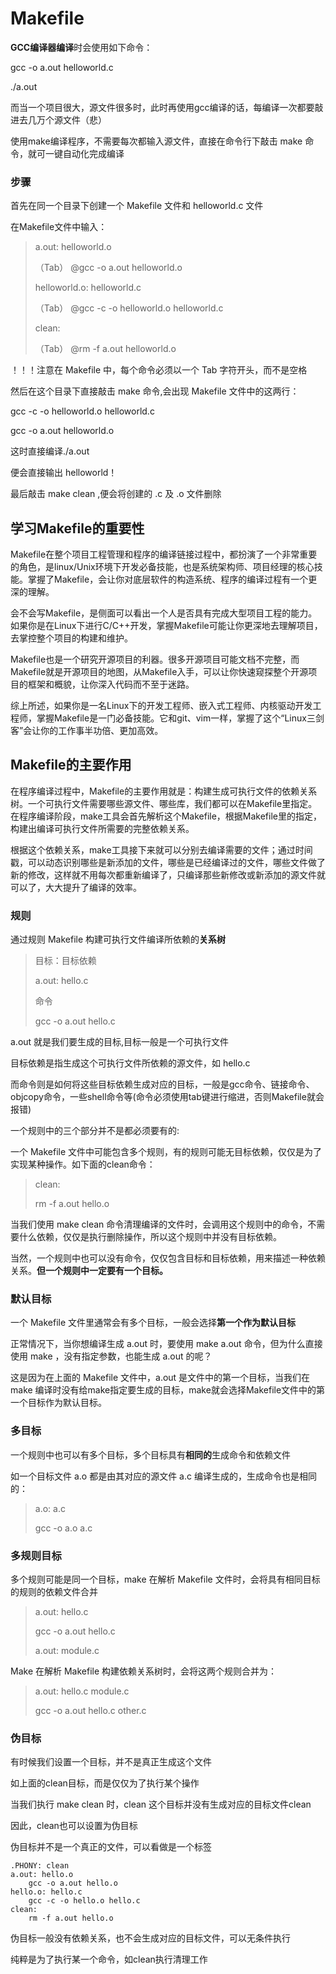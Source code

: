 # Makefile
**GCC编译器编译**时会使用如下命令：

gcc -o a.out helloworld.c

./a.out

而当一个项目很大，源文件很多时，此时再使用gcc编译的话，每编译一次都要敲进去几万个源文件（悲）

使用make编译程序，不需要每次都输入源文件，直接在命令行下敲击 make 命令，就可一键自动化完成编译
### 步骤
首先在同一个目录下创建一个 Makefile 文件和 helloworld.c 文件

在Makefile文件中输入：

>a.out: helloworld.o
>
>（Tab） @gcc -o a.out helloworld.o
>
>helloworld.o: helloworld.c
>
>（Tab） @gcc -c -o helloworld.o helloworld.c
>
>clean:
>
>（Tab） @rm -f a.out helloworld.o

！！！注意在 Makefile 中，每个命令必须以一个 Tab 字符开头，而不是空格

然后在这个目录下直接敲击 make 命令,会出现 Makefile 文件中的这两行：

gcc -c -o helloworld.o helloworld.c

gcc -o a.out helloworld.o

这时直接编译./a.out

便会直接输出 helloworld！

最后敲击 make clean ,便会将创建的 .c 及 .o 文件删除
## 学习Makefile的重要性
Makefile在整个项目工程管理和程序的编译链接过程中，都扮演了一个非常重要的角色，是linux/Unix环境下开发必备技能，也是系统架构师、项目经理的核心技能。掌握了Makefile，会让你对底层软件的构造系统、程序的编译过程有一个更深的理解。

会不会写Makefile，是侧面可以看出一个人是否具有完成大型项目工程的能力。如果你是在Linux下进行C/C++开发，掌握Makefile可能让你更深地去理解项目，去掌控整个项目的构建和维护。

Makefile也是一个研究开源项目的利器。很多开源项目可能文档不完整，而Makefile就是开源项目的地图，从Makefile入手，可以让你快速窥探整个开源项目的框架和概貌，让你深入代码而不至于迷路。

综上所述，如果你是一名Linux下的开发工程师、嵌入式工程师、内核驱动开发工程师，掌握Makefile是一门必备技能。它和git、vim一样，掌握了这个“Linux三剑客”会让你的工作事半功倍、更加高效。

## Makefile的主要作用

在程序编译过程中，Makefile的主要作用就是：构建生成可执行文件的依赖关系树。一个可执行文件需要哪些源文件、哪些库，我们都可以在Makefile里指定。在程序编译阶段，make工具会首先解析这个Makefile，根据Makefile里的指定，构建出编译可执行文件所需要的完整依赖关系。

根据这个依赖关系，make工具接下来就可以分别去编译需要的文件；通过时间戳，可以动态识别哪些是新添加的文件，哪些是已经编译过的文件，哪些文件做了新的修改，这样就不用每次都重新编译了，只编译那些新修改或新添加的源文件就可以了，大大提升了编译的效率。

### 规则
通过规则 Makefile 构建可执行文件编译所依赖的**关系树**

>目标：目标依赖
>
>a.out: hello.c
>
>命令
>
>gcc -o a.out hello.c

a.out 就是我们要生成的目标,目标一般是一个可执行文件

目标依赖是指生成这个可执行文件所依赖的源文件，如 hello.c

而命令则是如何将这些目标依赖生成对应的目标，一般是gcc命令、链接命令、objcopy命令，一些shell命令等(命令必须使用tab键进行缩进，否则Makefile就会报错)

一个规则中的三个部分并不是都必须要有的:

一个 Makefile 文件中可能包含多个规则，有的规则可能无目标依赖，仅仅是为了实现某种操作。如下面的clean命令：
>clean:
>
>rm -f a.out hello.o

当我们使用 make clean 命令清理编译的文件时，会调用这个规则中的命令，不需要什么依赖，仅仅是执行删除操作，所以这个规则中并没有目标依赖。

当然，一个规则中也可以没有命令，仅仅包含目标和目标依赖，用来描述一种依赖关系。**但一个规则中一定要有一个目标。**

### 默认目标

一个 Makefile 文件里通常会有多个目标，一般会选择**第一个作为默认目标**

正常情况下，当你想编译生成 a.out 时，要使用 make a.out 命令，但为什么直接使用 make ，没有指定参数，也能生成 a.out 的呢？

这是因为在上面的 Makefile 文件中，a.out 是文件中的第一个目标，当我们在 make 编译时没有给make指定要生成的目标，make就会选择Makefile文件中的第一个目标作为默认目标。
### 多目标

一个规则中也可以有多个目标，多个目标具有**相同的**生成命令和依赖文件

如一个目标文件 a.o 都是由其对应的源文件 a.c 编译生成的，生成命令也是相同的：
>a.o: a.c
>
>gcc -o a.o a.c

### 多规则目标

多个规则可能是同一个目标，make 在解析 Makefile 文件时，会将具有相同目标的规则的依赖文件合并
>a.out: hello.c
>
>gcc -o a.out hello.c
>
>a.out: module.c

Make 在解析 Makefile 构建依赖关系树时，会将这两个规则合并为：
>a.out: hello.c module.c
>
>gcc -o a.out hello.c other.c

### 伪目标

有时候我们设置一个目标，并不是真正生成这个文件

如上面的clean目标，而是仅仅为了执行某个操作

当我们执行 make clean 时，clean 这个目标并没有生成对应的目标文件clean

因此，clean也可以设置为伪目标

伪目标并不是一个真正的文件，可以看做是一个标签

    .PHONY: clean
    a.out: hello.o
        gcc -o a.out hello.o
    hello.o: hello.c
        gcc -c -o hello.o hello.c
    clean:
        rm -f a.out hello.o

伪目标一般没有依赖关系，也不会生成对应的目标文件，可以无条件执行

纯粹是为了执行某一个命令，如clean执行清理工作